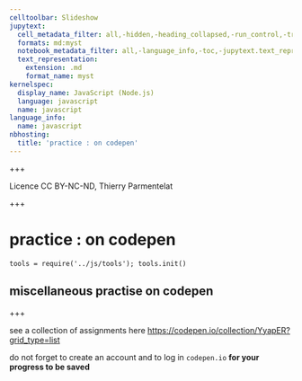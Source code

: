 ```yaml
---
celltoolbar: Slideshow
jupytext:
  cell_metadata_filter: all,-hidden,-heading_collapsed,-run_control,-trusted
  formats: md:myst
  notebook_metadata_filter: all,-language_info,-toc,-jupytext.text_representation.jupytext_version,-jupytext.text_representation.format_version
  text_representation:
    extension: .md
    format_name: myst
kernelspec:
  display_name: JavaScript (Node.js)
  language: javascript
  name: javascript
language_info:
  name: javascript
nbhosting:
  title: 'practice : on codepen'
---
```


+++

Licence CC BY-NC-ND, Thierry Parmentelat

+++

# practice : on codepen

```{code-cell}
tools = require('../js/tools'); tools.init()
```

## miscellaneous practise on codepen

+++

see a collection of assignments here <https://codepen.io/collection/YyapER?grid_type=list>

<div class=note>

do not forget to create an account and to log in `codepen.io` **for your progress to be saved**

</div>
